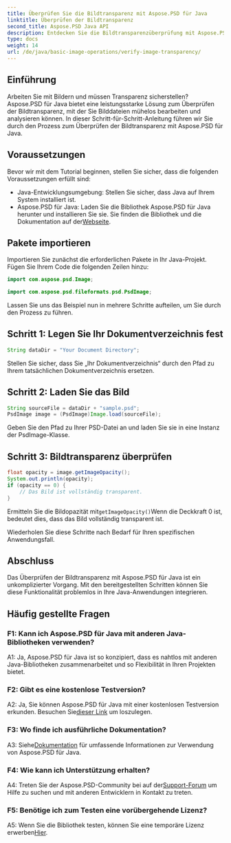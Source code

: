 ```yaml
---
title: Überprüfen Sie die Bildtransparenz mit Aspose.PSD für Java
linktitle: Überprüfen der Bildtransparenz
second_title: Aspose.PSD Java API
description: Entdecken Sie die Bildtransparenzüberprüfung mit Aspose.PSD für Java. Einfache Integration, detaillierte Dokumentation und hervorragender Community-Support.
type: docs
weight: 14
url: /de/java/basic-image-operations/verify-image-transparency/
---
```

## Einführung

Arbeiten Sie mit Bildern und müssen Transparenz sicherstellen? Aspose.PSD für Java bietet eine leistungsstarke Lösung zum Überprüfen der Bildtransparenz, mit der Sie Bilddateien mühelos bearbeiten und analysieren können. In dieser Schritt-für-Schritt-Anleitung führen wir Sie durch den Prozess zum Überprüfen der Bildtransparenz mit Aspose.PSD für Java.

## Voraussetzungen

Bevor wir mit dem Tutorial beginnen, stellen Sie sicher, dass die folgenden Voraussetzungen erfüllt sind:

- Java-Entwicklungsumgebung: Stellen Sie sicher, dass Java auf Ihrem System installiert ist.
-  Aspose.PSD für Java: Laden Sie die Bibliothek Aspose.PSD für Java herunter und installieren Sie sie. Sie finden die Bibliothek und die Dokumentation auf der[Webseite](https://releases.aspose.com/psd/java/).

## Pakete importieren

Importieren Sie zunächst die erforderlichen Pakete in Ihr Java-Projekt. Fügen Sie Ihrem Code die folgenden Zeilen hinzu:

```java
import com.aspose.psd.Image;

import com.aspose.psd.fileformats.psd.PsdImage;
```

Lassen Sie uns das Beispiel nun in mehrere Schritte aufteilen, um Sie durch den Prozess zu führen.

## Schritt 1: Legen Sie Ihr Dokumentverzeichnis fest

```java
String dataDir = "Your Document Directory";
```

Stellen Sie sicher, dass Sie „Ihr Dokumentverzeichnis“ durch den Pfad zu Ihrem tatsächlichen Dokumentverzeichnis ersetzen.

## Schritt 2: Laden Sie das Bild

```java
String sourceFile = dataDir + "sample.psd";
PsdImage image = (PsdImage)Image.load(sourceFile);
```

Geben Sie den Pfad zu Ihrer PSD-Datei an und laden Sie sie in eine Instanz der PsdImage-Klasse.

## Schritt 3: Bildtransparenz überprüfen

```java
float opacity = image.getImageOpacity();
System.out.println(opacity);
if (opacity == 0) {
    // Das Bild ist vollständig transparent.
}
```

 Ermitteln Sie die Bildopazität mit`getImageOpacity()`Wenn die Deckkraft 0 ist, bedeutet dies, dass das Bild vollständig transparent ist.

Wiederholen Sie diese Schritte nach Bedarf für Ihren spezifischen Anwendungsfall.

## Abschluss

Das Überprüfen der Bildtransparenz mit Aspose.PSD für Java ist ein unkomplizierter Vorgang. Mit den bereitgestellten Schritten können Sie diese Funktionalität problemlos in Ihre Java-Anwendungen integrieren.

## Häufig gestellte Fragen

### F1: Kann ich Aspose.PSD für Java mit anderen Java-Bibliotheken verwenden?

A1: Ja, Aspose.PSD für Java ist so konzipiert, dass es nahtlos mit anderen Java-Bibliotheken zusammenarbeitet und so Flexibilität in Ihren Projekten bietet.

### F2: Gibt es eine kostenlose Testversion?

 A2: Ja, Sie können Aspose.PSD für Java mit einer kostenlosen Testversion erkunden. Besuchen Sie[dieser Link](https://releases.aspose.com/) um loszulegen.

### F3: Wo finde ich ausführliche Dokumentation?

 A3: Siehe[Dokumentation](https://reference.aspose.com/psd/java/) für umfassende Informationen zur Verwendung von Aspose.PSD für Java.

### F4: Wie kann ich Unterstützung erhalten?

 A4: Treten Sie der Aspose.PSD-Community bei auf der[Support-Forum](https://forum.aspose.com/c/psd/34) um Hilfe zu suchen und mit anderen Entwicklern in Kontakt zu treten.

### F5: Benötige ich zum Testen eine vorübergehende Lizenz?

 A5: Wenn Sie die Bibliothek testen, können Sie eine temporäre Lizenz erwerben[Hier](https://purchase.aspose.com/temporary-license/).